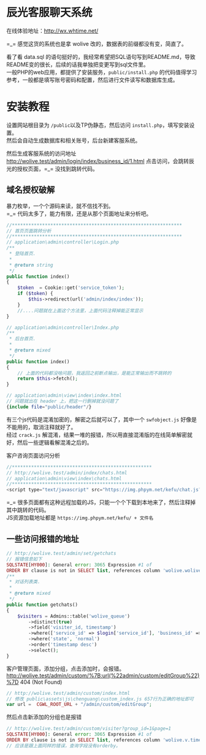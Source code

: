 # 辰光客服聊天系统
在线体验地址：http://wx.whtime.net/ 

=_= 感觉这货的系统也是拿 wolive 改的，数据表的前缀都没有变，简直了。            

看了看 data.sql 的语句挺好的，我经常希望把SQL语句写到README.md，导致README变的很长，后续的话我单独把变更写到sql文件里。         
一般PHP的web应用，都提供了安装服务，`public/install.php` 的代码值得学习参考，一般都是填写账号密码和配置，然后进行文件读写和数据库生成。         


# 安装教程
设置网站根目录为 `/public`以及TP伪静态，然后访问 `install.php`，填写安装设置。        
然后会自动生成数据库和相关账号，后台新建客服系统。  

然后生成客服系统的访问地址 http://wolive.test/admin/login/index/business_id/1.html
点击访问，会跳转辰光的授权页面，=_= 没找到跳转代码。    

## 域名授权破解
暴力枚举，一个个源码来读，就不信找不到。    
=_= 代码太多了，能力有限，还是从那个页面地址来分析吧。  
```php
//**************************************************************
// 首页页面跳转分析
//**************************************************************
// application\admin\controller\Login.php
/**
 * 登陆首页.
 *
 * @return string
 */
public function index()
{
    $token  = Cookie::get('service_token');
    if ($token) {
        $this->redirect(url('admin/index/index'));
    }
    //....问题就在上面这个方法里，上面代码注释掉能正常显示  
}

// application\admin\controller\Index.php
/**
 * 后台首页.
 *
 * @return mixed
 */
public function index()
{
    // 上面的代码都没啥问题，我返回之前断点输出，是能正常输出而不跳转的  
    return $this->fetch();
}

// application\admin\view\index\index.html
// 问题就出在 header 上，把这一行删掉就没问题了 
{include file="public/header"/}
```

有三个js代码是混淆加密的，解密之后就可以了，其中一个 `swfobject.js` 好像是不能用的，取消注释就好了。            
经过 `crack.js` 解混淆，结果一堆的报错，所以用直接混淆版的在线简单解密就好，然后一些逻辑看解混淆之后的。    

客户咨询页面访问分析
```php
//***************************************************
// http://wolive.test/admin/index/chats.html
// application\admin\view\index\chats.html
//***************************************************
<script type="text/javascript" src="https://img.phpym.net/kefu/chat.js?v=1.3"></script>
```
=_= 很多页面都有这种远程加载的JS，只能一个个下载到本地来了，然后注释掉其中跳转的代码。    
JS资源加载地址都是 `https://img.phpym.net/kefu/ + 文件名`       

## 一些访问报错的地址
```php
// http://wolive.test/admin/set/getchats
// 报错信息如下
SQLSTATE[HY000]: General error: 3065 Expression #1 of 
ORDER BY clause is not in SELECT list, references column 'wolive.wolive_queue.timestamp' which is not in SELECT list; this is incompatible with DISTINCT
/**
 * 对话列表类.
 *
 * @return mixed
 */
public function getchats()
{
    $visiters = Admins::table('wolive_queue')
        ->distinct(true)
        ->field('visiter_id, timestamp')
        ->where(['service_id' => $login['service_id'], 'business_id' => $login['business_id']])
        ->where('state', 'normal')
        ->order('timestamp desc')
        ->select();
}
```

客户管理页面，添加分组，点击添加时，会报错。    
http://wolive.test/admin/custom/%7B:url(%22admin/custom/editGroup%22)%7D 404 (Not Found)
```php
// http://wolive.test/admin/custom/index.html
// 修改 public\assets\js\chenguang\custom_index.js 657行为正确的地址即可
var url =  CGWL_ROOT_URL + "/admin/custom/editGroup";
```

然后点击新添加的分组也是报错
```php
// http://wolive.test/admin/custom/visiter?group_id=1&page=1
SQLSTATE[HY000]: General error: 3065 Expression #1 of 
ORDER BY clause is not in SELECT list, references column 'wolive.v.timestamp' which is not in SELECT list; this is incompatible with DISTINCT
// 应该是跟上面同样的错误，查询字段没有orderby。    
```